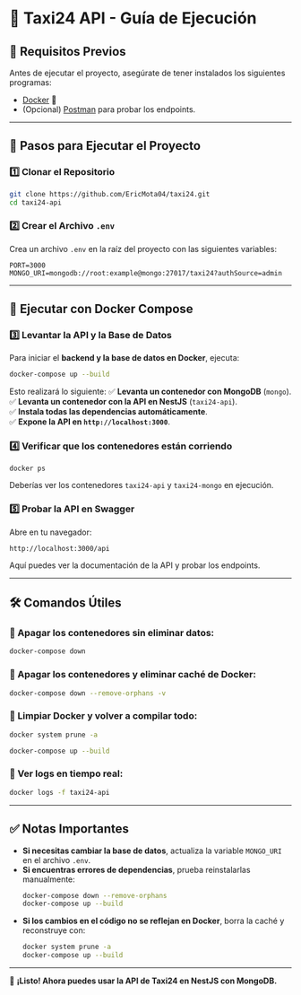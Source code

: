# 🚖 Taxi24 API - Guía de Ejecución

## 📌 Requisitos Previos
Antes de ejecutar el proyecto, asegúrate de tener instalados los siguientes programas:

- [Docker](https://www.docker.com/) 🐳
- (Opcional) [Postman](https://www.postman.com/) para probar los endpoints.

---

## 🚀 Pasos para Ejecutar el Proyecto

### 1️⃣ Clonar el Repositorio
```bash
git clone https://github.com/EricMota04/taxi24.git
cd taxi24-api
```

### 2️⃣ Crear el Archivo `.env`
Crea un archivo `.env` en la raíz del proyecto con las siguientes variables:

```
PORT=3000
MONGO_URI=mongodb://root:example@mongo:27017/taxi24?authSource=admin
```

---

## 🐳 Ejecutar con Docker Compose

### 3️⃣ Levantar la API y la Base de Datos
Para iniciar el **backend y la base de datos en Docker**, ejecuta:

```bash
docker-compose up --build
```

Esto realizará lo siguiente:
✅ **Levanta un contenedor con MongoDB** (`mongo`).  
✅ **Levanta un contenedor con la API en NestJS** (`taxi24-api`).  
✅ **Instala todas las dependencias automáticamente**.  
✅ **Expone la API en `http://localhost:3000`**.  

### 4️⃣ Verificar que los contenedores están corriendo
```bash
docker ps
```
Deberías ver los contenedores `taxi24-api` y `taxi24-mongo` en ejecución.

### 5️⃣ Probar la API en Swagger
Abre en tu navegador:
```
http://localhost:3000/api
```
Aquí puedes ver la documentación de la API y probar los endpoints.

---

## 🛠 Comandos Útiles

### 📌 Apagar los contenedores sin eliminar datos:
```bash
docker-compose down
```

### 📌 Apagar los contenedores y eliminar caché de Docker:
```bash
docker-compose down --remove-orphans -v
```

### 📌 Limpiar Docker y volver a compilar todo:
```bash
docker system prune -a
```
```bash
docker-compose up --build
```

### 📌 Ver logs en tiempo real:
```bash
docker logs -f taxi24-api
```

---

## ✅ Notas Importantes
- **Si necesitas cambiar la base de datos**, actualiza la variable `MONGO_URI` en el archivo `.env`.
- **Si encuentras errores de dependencias**, prueba reinstalarlas manualmente:
  ```bash
  docker-compose down --remove-orphans
  docker-compose up --build
  ```
- **Si los cambios en el código no se reflejan en Docker**, borra la caché y reconstruye con:
  ```bash
  docker system prune -a
  docker-compose up --build
  ```

---

🚀 **¡Listo! Ahora puedes usar la API de Taxi24 en NestJS con MongoDB.**

